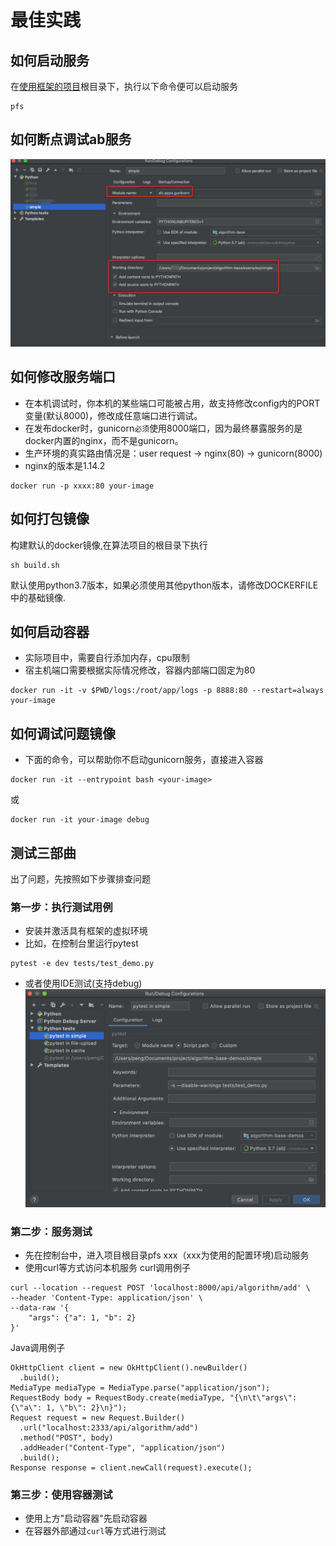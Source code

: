 
# 最佳实践

## 如何启动服务
在[使用框架的项目](./../../examples/simple)根目录下，执行以下命令便可以启动服务
```
pfs
```

## 如何断点调试ab服务
![debug](debug.jpg)


## 如何修改服务端口
- 在本机调试时，你本机的某些端口可能被占用，故支持修改config内的PORT变量(默认8000)，修改成任意端口进行调试。
- 在发布docker时，gunicorn`必须`使用8000端口，因为最终暴露服务的是docker内置的nginx，而不是gunicorn。
- 生产环境的真实路由情况是：user request -> nginx(80) -> gunicorn(8000)
- nginx的版本是1.14.2

```
docker run -p xxxx:80 your-image 
```

## 如何打包镜像
构建默认的docker镜像,在算法项目的根目录下执行

```
sh build.sh
```

默认使用python3.7版本，如果必须使用其他python版本，请修改DOCKERFILE中的基础镜像.


## 如何启动容器
- 实际项目中，需要自行添加内存，cpu限制
- 宿主机端口需要根据实际情况修改，容器内部端口固定为80

```
docker run -it -v $PWD/logs:/root/app/logs -p 8888:80 --restart=always your-image 
```

## 如何调试问题镜像
- 下面的命令，可以帮助你不启动gunicorn服务，直接进入容器

```
docker run -it --entrypoint bash <your-image> 
```

或

```
docker run -it your-image debug
```


## 测试三部曲
出了问题，先按照如下步骤排查问题

### 第一步：执行测试用例
- 安装并激活具有框架的虚拟环境 
- 比如，在控制台里运行pytest

```
pytest -e dev tests/test_demo.py
```

- 或者使用IDE测试(支持debug)
![pytest](pytest.jpg)

### 第二步：服务测试
- 先在控制台中，进入项目根目录pfs xxx（xxx为使用的配置环境)启动服务
- 使用curl等方式访问本机服务
curl调用例子

```
curl --location --request POST 'localhost:8000/api/algorithm/add' \
--header 'Content-Type: application/json' \
--data-raw '{
	"args": {"a": 1, "b": 2}
}'
```

Java调用例子

```
OkHttpClient client = new OkHttpClient().newBuilder()
  .build();
MediaType mediaType = MediaType.parse("application/json");
RequestBody body = RequestBody.create(mediaType, "{\n\t\"args\": {\"a\": 1, \"b\": 2}\n}");
Request request = new Request.Builder()
  .url("localhost:2333/api/algorithm/add")
  .method("POST", body)
  .addHeader("Content-Type", "application/json")
  .build();
Response response = client.newCall(request).execute();
```

### 第三步：使用容器测试
- 使用上方"启动容器"先启动容器
- 在容器外部通过`curl`等方式进行测试
